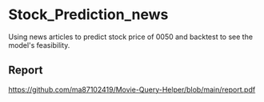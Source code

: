 # Stock_Prediction_news
Using news articles to predict stock price of 0050 and backtest to see the model's feasibility.

## Report
https://github.com/ma87102419/Movie-Query-Helper/blob/main/report.pdf


  
